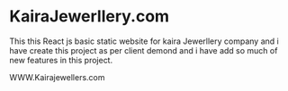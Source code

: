 # KairaJewerllery.com
 This this React js basic static website  for kaira Jewerllery company and i have create this project  as per client demond and i have add so  much  of new features in this project.

WWW.Kairajewellers.com

